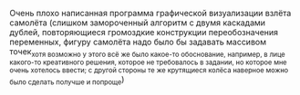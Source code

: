 Очень плохо написанная программа графической визуализации взлёта самолёта (слишком замороченный алгоритм с двумя каскадами дублей, повторяющиеся громоздкие конструкции переобозначения переменных, фигуру самолёта надо было бы задавать массивом точек<sub>хотя возможно у этого всё же было какое-то обоснование, например, в лице какого-то креативного решения, которое не требовалось в задании, но которое мне очень хотелось ввести; с другой стороны те же крутящиеся колёса наверное можно было сделать получше и попроще</sub>)
